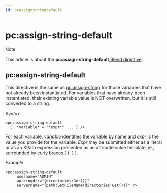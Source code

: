 ```yaml
---
id: pcassignstringdefault
---
```


# pc:assign-string-default



> [!NOTE]
> This article is about the **pc:assign-string-default**[ Blend directive](/docs/Repositories/Blend%20directives).

## **pc:assign-string-default**

This directive is the same as [pc:assign-string](/docs/Repositories/Blend%20directives/pcassignstring.md) for those variables that have not already been instantiated. For variables that have already been instantiated, their existing variable value is NOT overwritten, but it is still converted to a string.

*Syntax*

```
<pc:assign-string-default
  [  *variable* = "*expr*" ... ] />
```

For each variable, *variable* identifies the variable by name and *expr* is the value you provide for the variable. *Expr* may be submitted either as a literal or as an XPath expression presented as an attribute value template, ie., surrounded by curly braces ( {  } ).

*Example*

```language-xml
<pc:assign-string-default
     username="ADMIN"
     workingdir="{directories:Get()}"
     servername="{path:GetFileName(directories:Get())}" />
```

 